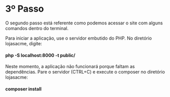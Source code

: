 <h1>3º Passo</h1>

O segundo passo está referente como podemos acessar o site com alguns comandos dentro do terminal.

Para iniciar a aplicação, use o servidor embutido do PHP. No diretório lojasacme, digite:

<h4>php -S localhost:8000 -t public/</h4>

Neste momento, a aplicação não funcionará porque faltam as dependências.
Pare o servidor (CTRL+C) e execute o composer no diretório lojasacme:

<h4>composer install</h4>
